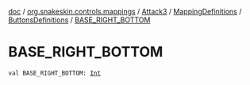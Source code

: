 [doc](../../../../index.md) / [org.snakeskin.controls.mappings](../../../index.md) / [Attack3](../../index.md) / [MappingDefinitions](../index.md) / [ButtonsDefinitions](index.md) / [BASE_RIGHT_BOTTOM](./-b-a-s-e_-r-i-g-h-t_-b-o-t-t-o-m.md)

# BASE_RIGHT_BOTTOM

`val BASE_RIGHT_BOTTOM: `[`Int`](https://kotlinlang.org/api/latest/jvm/stdlib/kotlin/-int/index.html)